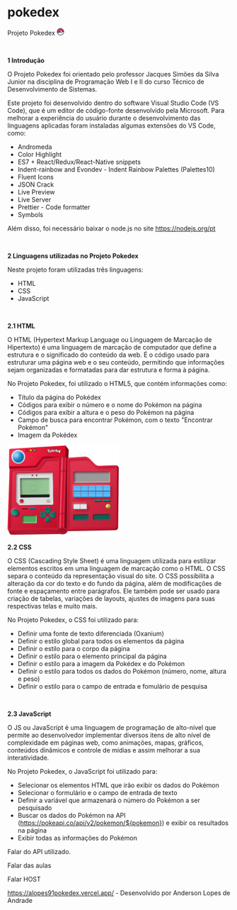 # pokedex
Projeto Pokedex <img src="./images/favicon.png" type="image/x-icon">

<br>

<b> 1 Introdução </b>

O Projeto Pokedex foi orientado pelo professor Jacques Simões da Silva Junior na disciplina de Programação Web I e II do curso Técnico de Desenvolvimento de Sistemas.

Este projeto foi desenvolvido dentro do software Visual Studio Code (VS Code), que é um editor de código-fonte desenvolvido pela Microsoft. Para melhorar a experiência do usuário durante o desenvolvimento das linguagens aplicadas foram instaladas algumas extensões do VS Code, como:

- Andromeda
- Color Highlight
- ES7 + React/Redux/React-Native snippets
- Indent-rainbow and Evondev - Indent Rainbow Palettes (Palettes10)
- Fluent Icons
- JSON Crack
- Live Preview
- Live Server
- Prettier - Code formatter
- Symbols 

Além disso, foi necessário baixar o node.js no site https://nodejs.org/pt

<br>

<b> 2 Linguagens utilizadas no Projeto Pokedex </b>

Neste projeto foram utilizadas três linguagens:

- HTML
- CSS
- JavaScript

<br>

<b> 2.1 HTML </b>

O HTML (Hypertext Markup Language ou Linguagem de Marcação de Hipertexto) é uma linguagem de marcação de computador que define a estrutura e o significado do conteúdo da web. É o código usado para estruturar uma página web e o seu conteúdo, permitindo que informações sejam organizadas e formatadas para dar estrutura e forma à página.

No Projeto Pokedex, foi utilizado o HTML5, que contém informações como:
- Título da página do Pokédex
- Códigos para exibir o número e o nome do Pokémon na página
- Códigos para exibir a altura e o peso do Pokémon na página
- Campo de busca para encontrar Pokémon, com o texto "Encontrar Pokémon"
- Imagem da Pokédex

<img src="./images/pokedex.png" alt="Pokédex" width="50%">

<br>

<b> 2.2 CSS </b>

O CSS (Cascading Style Sheet) é uma linguagem utilizada para estilizar elementos escritos em uma linguagem de marcação como o HTML. O CSS separa o conteúdo da representação visual do site. O CSS possibilita a alteração da cor do texto e do fundo da página, além de modificações de fonte e espaçamento entre parágrafos. Ele também pode ser usado para criação de tabelas, variações de layouts, ajustes de imagens para suas respectivas telas e muito mais.

No Projeto Pokedex, o CSS foi utilizado para:
- Definir uma fonte de texto diferenciada (Oxanium)
- Definir o estilo global para todos os elementos da página
- Definir o estilo para o corpo da página
- Definir o estilo para o elemento principal da página
- Definir o estilo para a imagem da Pokédex e do Pokémon
- Definir o estilo para todos os dados do Pokémon (número, nome, altura e peso) 
- Definir o estilo para o campo de entrada e fomulário de pesquisa

<br>

<b> 2.3 JavaScript </b>

O JS ou JavaScript é uma linguagem de programação de alto-nível que permite ao desenvolvedor implementar diversos itens de alto nível de complexidade em páginas web, como animações, mapas, gráficos, conteúdos dinâmicos e controle de mídias e assim melhorar a sua interatividade.

No Projeto Pokedex, o JavaScript foi utilizado para:
- Selecionar os elementos HTML que irão exibir os dados do Pokémon
- Selecionar o formulário e o campo de entrada de texto
- Definir a variável que armazenará o número do Pokémon a ser pesquisado
- Buscar os dados do Pokémon na API (https://pokeapi.co/api/v2/pokemon/${pokemon}) e exibir os resultados na página
- Exibir todas as informações do Pokémon





Falar do API utilizado.

Falar das aulas

Falar HOST




https://alopes91pokedex.vercel.app/ - Desenvolvido por Anderson Lopes de Andrade
